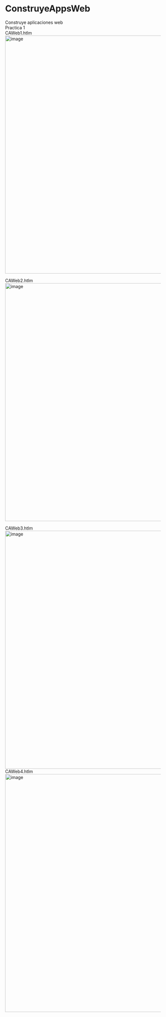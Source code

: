 # ConstruyeAppsWeb
Construye aplicaciones web <br>
Practica 1 <br>
CAWeb1.htlm <br>
<img width="1366" height="768" alt="image" src="https://github.com/user-attachments/assets/7b2c4078-a79d-4e97-82c2-1563a901b9dd" />

CAWeb2.htlm <br>
<img width="1366" height="768" alt="image" src="https://github.com/user-attachments/assets/8b1a0300-4052-4f10-a8ce-1de61a3eab80" />

CAWeb3.htlm <br>
<img width="1366" height="768" alt="image" src="https://github.com/user-attachments/assets/06bb0644-198c-4d99-ac7e-25da5b8b93aa" />
CAWeb4.htlm <br>
<img width="1366" height="768" alt="image" src="https://github.com/user-attachments/assets/f6d55253-6fa0-4d09-a4c4-4c321115abd1" />
